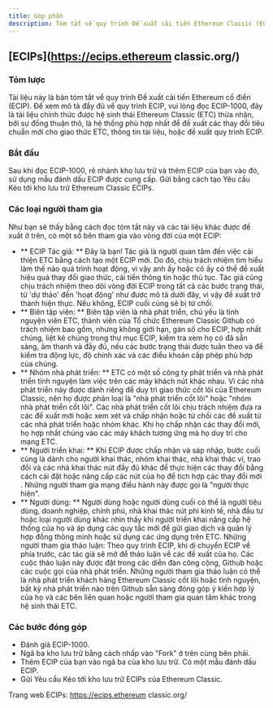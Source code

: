 ```yaml
---
title: Góp phần
description: Tóm tắt về quy trình Đề xuất cải tiến Ethereum Classic (ECIP)
---
```


## [ECIPs](https://ecips.ethereum classic.org/)

### Tóm lược

Tài liệu này là bản tóm tắt về quy trình Đề xuất cải tiến Ethereum cổ điển (ECIP). Để xem mô tả đầy đủ về quy trình ECIP, vui lòng đọc ECIP-1000, đây là tài liệu chính thức được hệ sinh thái Ethereum Classic (ETC) thừa nhận, bởi sự đồng thuận thô, là hệ thống phù hợp nhất để đề xuất các thay đổi tiêu chuẩn mới cho giao thức ETC, thông tin tài liệu, hoặc đề xuất quy trình ECIP.
### Bắt đầu

Sau khi đọc ECIP-1000, rẽ nhánh kho lưu trữ và thêm ECIP của bạn vào đó, sử dụng mẫu đánh dấu ECIP được cung cấp. Gửi bằng cách tạo Yêu cầu Kéo tới kho lưu trữ Ethereum Classic ECIPs.

### Các loại người tham gia

Như bạn sẽ thấy bằng cách đọc tóm tắt này và các tài liệu khác được đề xuất ở trên, có một số bên tham gia vào vòng đời của một ECIP:

* ** ECIP Tác giả: ** Đây là bạn! Tác giả là người quan tâm đến việc cải thiện ETC bằng cách tạo một ECIP mới. Do đó, chịu trách nhiệm tìm hiểu làm thế nào quá trình hoạt động, vì vậy anh ấy hoặc cô ấy có thể đề xuất hiệu quả thay đổi giao thức, cải tiến thông tin hoặc thủ tục. Tác giả cũng chịu trách nhiệm theo dõi vòng đời ECIP trong tất cả các bước trạng thái, từ 'dự thảo' đến 'hoạt động' như được mô tả dưới đây, vì vậy đề xuất trở thành hiện thực. Nếu không, ECIP cuối cùng sẽ bị từ chối.
* ** Biên tập viên: ** Biên tập viên là nhà phát triển, chủ yếu là tình nguyện viên ETC, thành viên của Tổ chức Ethereum Classic Github có trách nhiệm bao gồm, nhưng không giới hạn, gán số cho ECIP, hợp nhất chúng, liệt kê chúng trong thư mục ECIP, kiểm tra xem họ có đã sẵn sàng, âm thanh và đầy đủ, nếu các bước trạng thái được tuân theo và để kiểm tra động lực, độ chính xác và các điều khoản cấp phép phù hợp của chúng.
* ** Nhóm nhà phát triển: ** ETC có một số công ty phát triển và nhà phát triển tình nguyện làm việc trên các máy khách nút khác nhau. Vì các nhà phát triển này được dành riêng để duy trì giao thức cốt lõi của Ethereum Classic, nên họ được phân loại là "nhà phát triển cốt lõi" hoặc "nhóm nhà phát triển cốt lõi". Các nhà phát triển cốt lõi chịu trách nhiệm đưa ra các đề xuất mới hoặc xem xét và chấp nhận hoặc từ chối các đề xuất từ các nhà phát triển hoặc nhóm khác. Khi họ chấp nhận các thay đổi mới, họ hợp nhất chúng vào các máy khách tương ứng mà họ duy trì cho mạng ETC.
* ** Người triển khai: ** Khi ECIP được chấp nhận và sáp nhập, bước cuối cùng là dành cho người khai thác, nhóm khai thác, nhà khai thác ví, trao đổi và các nhà khai thác nút đầy đủ khác để thực hiện các thay đổi bằng cách cài đặt hoặc nâng cấp các nút của họ để tích hợp các thay đổi mới . Những người tham gia mạng điều hành này được gọi là "người thực hiện".
* ** Người dùng: ** Người dùng hoặc người dùng cuối có thể là người tiêu dùng, doanh nghiệp, chính phủ, nhà khai thác nút phi kinh tế, nhà đầu tư hoặc loại người dùng khác nhìn thấy khi người triển khai nâng cấp hệ thống của họ và áp dụng các quy tắc mới để gửi giao dịch và quản lý hợp đồng thông minh hoặc sử dụng các ứng dụng trên ETC.
Những người tham gia thảo luận: Theo quy trình ECIP, khi di chuyển ECIP về phía trước, các tác giả sẽ mở để thảo luận về các đề xuất của họ. Các cuộc thảo luận này được đặt trong các diễn đàn công cộng, Github hoặc các cuộc gọi của nhà phát triển. Những người tham gia thảo luận có thể là nhà phát triển khách hàng Ethereum Classic cốt lõi hoặc tình nguyện, bất kỳ nhà phát triển nào trên Github sẵn sàng đóng góp ý kiến hợp lý của họ và các bên liên quan hoặc người tham gia quan tâm khác trong hệ sinh thái ETC.

### Các bước đóng góp

* Đánh giá ECIP-1000.
* Ngã ba kho lưu trữ bằng cách nhấp vào "Fork" ở trên cùng bên phải.
* Thêm ECIP của bạn vào ngã ba của kho lưu trữ. Có một mẫu đánh dấu ECIP.
* Gửi Yêu cầu Kéo tới kho lưu trữ ECIPs của Ethereum Classic.

Trang web ECIPs: https://ecips.ethereum classic.org/
